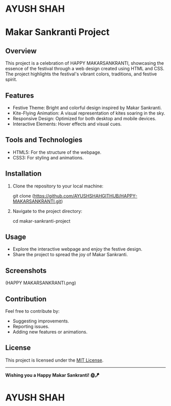 # AYUSH SHAH #

# Makar Sankranti Project

## Overview
This project is a celebration of HAPPY MAKARSANKRANTI, showcasing the essence of the festival through a web design created using HTML and CSS. The project highlights the festival's vibrant colors, traditions, and festive spirit.

## Features
- Festive Theme: Bright and colorful design inspired by Makar Sankranti.
- Kite-Flying Animation: A visual representation of kites soaring in the sky.
- Responsive Design: Optimized for both desktop and mobile devices.
- Interactive Elements: Hover effects and visual cues.

## Tools and Technologies
- HTML5: For the structure of the webpage.
- CSS3:  For styling and animations.

## Installation
1. Clone the repository to your local machine:
   
   git clone (https://github.com/AYUSHSHAHGITHUB/HAPPY-MAKARSANKRANTI.git)
  
2. Navigate to the project directory:
   
   cd makar-sankranti-project
   

## Usage
- Explore the interactive webpage and enjoy the festive design.
- Share the project to spread the joy of Makar Sankranti.

## Screenshots
(HAPPY MAKARSANKRANTI.png)

## Contribution
Feel free to contribute by:
- Suggesting improvements.
- Reporting issues.
- Adding new features or animations.

## License
This project is licensed under the [MIT License](LICENSE).

---

**Wishing you a Happy Makar Sankranti! 🌞🪁**

# AYUSH SHAH #
